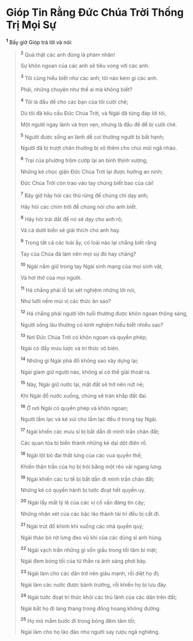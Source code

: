 # Gióp Tin Rằng Ðức Chúa Trời Thống Trị Mọi Sự

<sup><b>1</b></sup> Bấy giờ Gióp trả lời và nói:

> <sup><b>2</b></sup> Quả thật các anh đúng là phàm nhân!
>
> Sự khôn ngoan của các anh sẽ tiêu vong với các anh.
>
> <sup><b>3</b></sup> Tôi cũng hiểu biết như các anh; tôi nào kém gì các anh.
>
> Phải, những chuyện như thế ai mà không biết?
>
> <sup><b>4</b></sup> Tôi là đầu đề cho các bạn của tôi cười chê;
>
> Dù tôi đã kêu cầu Ðức Chúa Trời, và Ngài đã từng đáp lời tôi,
>
> Một người ngay lành và trọn vẹn, nhưng là đầu đề để bị cười chê.
>
> <sup><b>5</b></sup> Người được sống an lành dễ coi thường người bị bất hạnh;
>
> Người đã bị trượt chân thường bị xô thêm cho chúi mũi ngã nhào.
>
> <sup><b>6</b></sup> Trại của phường trộm cướp lại an bình thịnh vượng;
>
> Những kẻ chọc giận Ðức Chúa Trời lại được hưởng an ninh;
>
> Ðức Chúa Trời còn trao vào tay chúng biết bao của cải!
>
> <sup><b>7</b></sup> Bây giờ hãy hỏi các thú rừng để chúng chỉ dạy anh;
>
> Hãy hỏi các chim trời để chúng nói cho anh biết.
>
> <sup><b>8</b></sup> Hãy hỏi trái đất để nó sẽ dạy cho anh rõ;
>
> Và cá dưới biển sẽ giải thích cho anh hay.
>
> <sup><b>9</b></sup> Trong tất cả các loài ấy, có loài nào lại chẳng biết rằng
>
> Tay của Chúa đã làm nên mọi sự đó hay chăng?
>
> <sup><b>10</b></sup> Ngài nắm giữ trong tay Ngài sinh mạng của mọi sinh vật,
>
> Và hơi thở của mọi người.
>
> <sup><b>11</b></sup> Há chẳng phải lỗ tai xét nghiệm những lời nói,
>
> Như lưỡi nếm mùi vị các thức ăn sao?
>
> <sup><b>12</b></sup> Há chẳng phải người lớn tuổi thường được khôn ngoan thông sáng,
>
> Người sống lâu thường có kinh nghiệm hiểu biết nhiều sao?
>
> <sup><b>13</b></sup> Nơi Ðức Chúa Trời có khôn ngoan và quyền phép;
>
> Ngài có đầy mưu lược và tri thức vô biên.
>
> <sup><b>14</b></sup> Những gì Ngài phá đổ không sao xây dựng lại;
>
> Ngài giam giữ người nào, không ai có thể giải thoát ra.
>
> <sup><b>15</b></sup> Này, Ngài giữ nước lại, mặt đất sẽ trở nên nứt nẻ;
>
> Khi Ngài đổ nước xuống, chúng sẽ tràn khắp đất đai.
>
> <sup><b>16</b></sup> Ở nơi Ngài có quyền phép và khôn ngoan;
>
> Người lầm lạc và kẻ xúi cho lầm lạc đều ở trong tay Ngài.
>
> <sup><b>17</b></sup> Ngài khiến các mưu sĩ bị bắt dẫn đi mình trần chân đất;
>
> Các quan tòa bị biến thành những kẻ dại dột điên rồ.
>
> <sup><b>18</b></sup> Ngài lột bỏ đai thắt lưng của các vua quyền thế;
>
> Khiến thân trần của họ bị trói bằng một rẻo vải ngang lưng.
>
> <sup><b>19</b></sup> Ngài khiến các tư tế bị bắt dẫn đi mình trần chân đất;
>
> Những kẻ có quyền hành bị tước đoạt hết quyền uy.
>
> <sup><b>20</b></sup> Ngài lấy mất lý lẽ của các vị cố vấn đáng tin cậy;
>
> Những nhận xét của các bậc lão thành tài trí đều bị cất đi.
>
> <sup><b>21</b></sup> Ngài trút đổ khinh khi xuống các nhà quyền quý;
>
> Ngài tháo bỏ nịt lưng đeo vũ khí của các dũng sĩ anh hùng.
>
> <sup><b>22</b></sup> Ngài vạch trần những gì vốn giấu trong tối tăm bí mật;
>
> Ngài đem bóng tối của tử thần ra ánh sáng phơi bày.
>
> <sup><b>23</b></sup> Ngài làm cho các dân trở nên giàu mạnh, rồi diệt họ đi;
>
> Ngài làm các nước được bành trướng, rồi khiến họ bị lưu đày.
>
> <sup><b>24</b></sup> Ngài tước đoạt tri thức khỏi các thủ lãnh của các dân trên đất;
>
> Ngài bắt họ đi lang thang trong đồng hoang không đường.
>
> <sup><b>25</b></sup> Họ mò mẫm bước đi trong bóng đêm tăm tối;
>
> Ngài làm cho họ lảo đảo như người say rượu ngã nghiêng.
